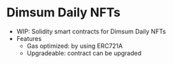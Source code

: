 # Dimsum Daily NFTs

-   WIP: Solidity smart contracts for Dimsum Daily NFTs
-   Features
    -   Gas optimized: by using ERC721A
    -   Upgradeable: contract can be upgraded
